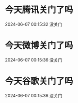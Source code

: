 # 今天腾讯关门了吗

2024-06-07 00:15:32 没关门

# 今天微博关门了吗

2024-06-07 00:15:36 没关门

# 今天谷歌关门了吗

2024-06-07 00:15:36 没关门

